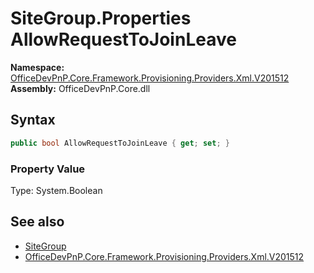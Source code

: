 # SiteGroup.Properties AllowRequestToJoinLeave
  

**Namespace:** [OfficeDevPnP.Core.Framework.Provisioning.Providers.Xml.V201512](OfficeDevPnP.Core.Framework.Provisioning.Providers.Xml.V201512.md)  
**Assembly:** OfficeDevPnP.Core.dll  
## Syntax
```C#
public bool AllowRequestToJoinLeave { get; set; }
```

### Property Value
Type: System.Boolean  

## See also
- [SiteGroup](OfficeDevPnP.Core.Framework.Provisioning.Providers.Xml.V201512.SiteGroup.md) 
- [OfficeDevPnP.Core.Framework.Provisioning.Providers.Xml.V201512](OfficeDevPnP.Core.Framework.Provisioning.Providers.Xml.V201512.md) 
